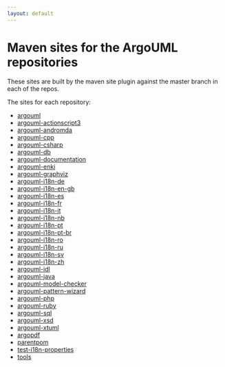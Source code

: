 ```yaml
---
layout: default
---
```

# Maven sites for the ArgoUML repositories

These sites are built by the maven site plugin against the master
branch in each of the repos.

The sites for each repository:

[//]: # "These sites are not in this file tree (the"
[//]: # "argouml-tigris-org.tigris.org git repository) but in the"
[//]: # "gh-pages branch of each of the repositories that is overlayed"
[//]: # "thanks to some github.io magic."

* [argouml](argouml)
* [argouml-actionscript3](argouml-actionscript3)
* [argouml-andromda](argouml-andromda)
* [argouml-cpp](argouml-cpp)
* [argouml-csharp](argouml-csharp)
* [argouml-db](argouml-db)
* [argouml-documentation](argouml-documentation)
* [argouml-enki](argouml-enki)
* [argouml-graphviz](argouml-graphviz)
* [argouml-i18n-de](argouml-i18n-de)
* [argouml-i18n-en-gb](argouml-i18n-en-gb)
* [argouml-i18n-es](argouml-i18n-es)
* [argouml-i18n-fr](argouml-i18n-fr)
* [argouml-i18n-it](argouml-i18n-it)
* [argouml-i18n-nb](argouml-i18n-nb)
* [argouml-i18n-pt](argouml-i18n-pt)
* [argouml-i18n-pt-br](argouml-i18n-pt-br)
* [argouml-i18n-ro](argouml-i18n-ro)
* [argouml-i18n-ru](argouml-i18n-ru)
* [argouml-i18n-sv](argouml-i18n-sv)
* [argouml-i18n-zh](argouml-i18n-zh)
* [argouml-idl](argouml-idl)
* [argouml-java](argouml-java)
* [argouml-model-checker](argouml-model-checker)
* [argouml-pattern-wizard](argouml-pattern-wizard)
* [argouml-php](argouml-php)
* [argouml-ruby](argouml-ruby)
* [argouml-sql](argouml-sql)
* [argouml-xsd](argouml-xsd)
* [argouml-xtuml](argouml-xtuml)
* [argopdf](argopdf)
* [parentpom](parentpom)
* [test-i18n-properties](test-i18n-properties)
* [tools](tools)
